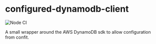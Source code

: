configured-dynamodb-client
==========================

![Node CI](https://github.com/gas-buddy/configured-dynamodb-client/workflows/Node%20CI/badge.svg)

A small wrapper around the AWS DynamoDB sdk to allow configuration from confit.
